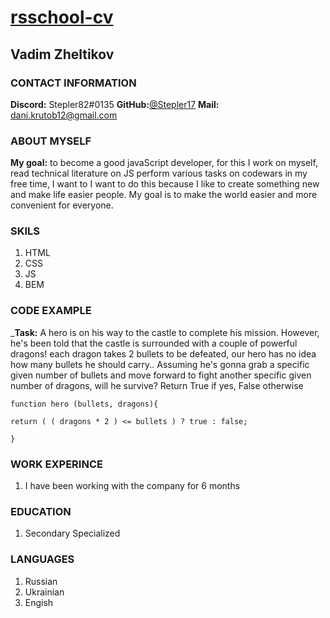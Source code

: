 # [rsschool-cv](https://Stepler17.github.io/rsschool-cv/)

## Vadim Zheltikov

### CONTACT INFORMATION

__Discord:__ Stepler82#0135
__GitHub:__[@Stepler17](https://github.com/Stepler17)
__Mail:__ dani.krutob12@gmail.com

### ABOUT MYSELF
__My goal:__ to become a good javaScript developer,
for this I work on myself, read technical literature on JS
perform various tasks on codewars in my free time, I want to
I want to do this because I like to create something new and make life easier 
people. My goal is to make the world easier and more convenient for everyone.

### SKILS
1. HTML
2. CSS
3. JS
4. BEM

### CODE EXAMPLE
___Task:__ A hero is on his way to the castle to complete his mission. However, he's been told that the castle is surrounded with a couple of powerful dragons! each dragon takes 2 bullets to be defeated, our hero has no idea how many bullets he should carry.. Assuming he's gonna grab a specific given number of bullets and move forward to fight another specific given number of dragons, will he survive?
Return True if yes, False otherwise
```
function hero (bullets, dragons){

return ( ( dragons * 2 ) <= bullets ) ? true : false;

}

```
### WORK EXPERINCE
1. I have been working with the company for 6 months

### EDUCATION
1. Secondary Specialized

### LANGUAGES 
1. Russian 
2. Ukrainian
3. Engish 